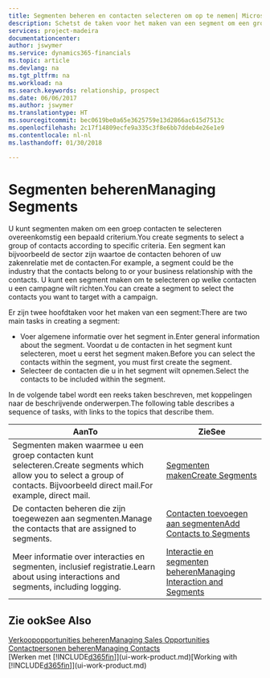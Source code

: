 ```yaml
---
title: Segmenten beheren en contacten selecteren om op te nemen| Microsoft Docs
description: Schetst de taken voor het maken van een segment om een groep contacten op basis van specifieke criteria te selecteren, bijvoorbeeld, contacten in een bepaalde branche waarop u zich wilt richten.
services: project-madeira
documentationcenter: 
author: jswymer
ms.service: dynamics365-financials
ms.topic: article
ms.devlang: na
ms.tgt_pltfrm: na
ms.workload: na
ms.search.keywords: relationship, prospect
ms.date: 06/06/2017
ms.author: jswymer
ms.translationtype: HT
ms.sourcegitcommit: bec0619be0a65e3625759e13d2866ac615d7513c
ms.openlocfilehash: 2c17f14809ecfe9a335c3f8e6bb7ddeb4e26e1e9
ms.contentlocale: nl-nl
ms.lasthandoff: 01/30/2018

---
```

# <a name="managing-segments"></a><span data-ttu-id="6a60c-103">Segmenten beheren</span><span class="sxs-lookup"><span data-stu-id="6a60c-103">Managing Segments</span></span>
<span data-ttu-id="6a60c-104">U kunt segmenten maken om een groep contacten te selecteren overeenkomstig een bepaald criterium.</span><span class="sxs-lookup"><span data-stu-id="6a60c-104">You create segments to select a group of contacts according to specific criteria.</span></span> <span data-ttu-id="6a60c-105">Een segment kan bijvoorbeeld de sector zijn waartoe de contacten behoren of uw zakenrelatie met de contacten.</span><span class="sxs-lookup"><span data-stu-id="6a60c-105">For example, a segment could be the industry that the contacts belong to or your business relationship with the contacts.</span></span> <span data-ttu-id="6a60c-106">U kunt een segment maken om te selecteren op welke contacten u een campagne wilt richten.</span><span class="sxs-lookup"><span data-stu-id="6a60c-106">You can create a segment to select the contacts you want to target with a campaign.</span></span>

<span data-ttu-id="6a60c-107">Er zijn twee hoofdtaken voor het maken van een segment:</span><span class="sxs-lookup"><span data-stu-id="6a60c-107">There are two main tasks in creating a segment:</span></span>

* <span data-ttu-id="6a60c-108">Voer algemene informatie over het segment in.</span><span class="sxs-lookup"><span data-stu-id="6a60c-108">Enter general information about the segment.</span></span> <span data-ttu-id="6a60c-109">Voordat u de contacten in het segment kunt selecteren, moet u eerst het segment maken.</span><span class="sxs-lookup"><span data-stu-id="6a60c-109">Before you can select the contacts within the segment, you must first create the segment.</span></span>
* <span data-ttu-id="6a60c-110">Selecteer de contacten die u in het segment wilt opnemen.</span><span class="sxs-lookup"><span data-stu-id="6a60c-110">Select the contacts to be included within the segment.</span></span>

<span data-ttu-id="6a60c-111">In de volgende tabel wordt een reeks taken beschreven, met koppelingen naar de beschrijvende onderwerpen.</span><span class="sxs-lookup"><span data-stu-id="6a60c-111">The following table describes a sequence of tasks, with links to the topics that describe them.</span></span> 

| <span data-ttu-id="6a60c-112">Aan</span><span class="sxs-lookup"><span data-stu-id="6a60c-112">To</span></span> | <span data-ttu-id="6a60c-113">Zie</span><span class="sxs-lookup"><span data-stu-id="6a60c-113">See</span></span> |
| --- | --- |
| <span data-ttu-id="6a60c-114">Segmenten maken waarmee u een groep contacten kunt selecteren.</span><span class="sxs-lookup"><span data-stu-id="6a60c-114">Create segments which allow you to select a group of contacts.</span></span> <span data-ttu-id="6a60c-115">Bijvoorbeeld direct mail.</span><span class="sxs-lookup"><span data-stu-id="6a60c-115">For example, direct mail.</span></span> |[<span data-ttu-id="6a60c-116">Segmenten maken</span><span class="sxs-lookup"><span data-stu-id="6a60c-116">Create Segments</span></span>](marketing-how-create-segment.md) |
| <span data-ttu-id="6a60c-117">De contacten beheren die zijn toegewezen aan segmenten.</span><span class="sxs-lookup"><span data-stu-id="6a60c-117">Manage the contacts that are assigned to segments.</span></span> |[<span data-ttu-id="6a60c-118">Contacten toevoegen aan segmenten</span><span class="sxs-lookup"><span data-stu-id="6a60c-118">Add Contacts to Segments</span></span>](marketing-add-contact-segment.md) |
| <span data-ttu-id="6a60c-119">Meer informatie over interacties en segmenten, inclusief registratie.</span><span class="sxs-lookup"><span data-stu-id="6a60c-119">Learn about using interactions and segments, including logging.</span></span> |[<span data-ttu-id="6a60c-120">Interactie en segmenten beheren</span><span class="sxs-lookup"><span data-stu-id="6a60c-120">Managing Interaction and Segments</span></span>](marketing-interaction-segments.md) |

## <a name="see-also"></a><span data-ttu-id="6a60c-121">Zie ook</span><span class="sxs-lookup"><span data-stu-id="6a60c-121">See Also</span></span>
[<span data-ttu-id="6a60c-122">Verkoopopportunities beheren</span><span class="sxs-lookup"><span data-stu-id="6a60c-122">Managing Sales Opportunities</span></span>](marketing-manage-sales-opportunities.md)  
[<span data-ttu-id="6a60c-123">Contactpersonen beheren</span><span class="sxs-lookup"><span data-stu-id="6a60c-123">Managing Contacts</span></span>](marketing-contacts.md)  
<span data-ttu-id="6a60c-124">[Werken met [!INCLUDE[d365fin](includes/d365fin_md.md)]](ui-work-product.md)</span><span class="sxs-lookup"><span data-stu-id="6a60c-124">[Working with [!INCLUDE[d365fin](includes/d365fin_md.md)]](ui-work-product.md)</span></span>

